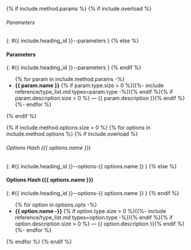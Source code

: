 {% if include.method.params %}
{% if include.overload %}
###### Parameters
{: #{{ include.heading_id }}--parameters }
{% else %}
#### Parameters
{: #{{ include.heading_id }}--parameters }
{% endif %}
<ul>
{% for param in include.method.params -%}
<li><strong>{{ param.name }}</strong> {% if param.type.size > 0 %}({%- include reference/type_list.md types=param.type -%}){% endif %}{% if param.description.size > 0 %} — {{ param.description }}{% endif %}</li>
{%- endfor %}
</ul>
{% endif %}

{% if include.method.options.size > 0 %}
{% for options in include.method.options %}
{% if include.overload %}
###### Options Hash ({{ options.name }})
{: #{{ include.heading_id }}--options-{{ options.name }} }
{% else %}
#### Options Hash ({{ options.name }})
{: #{{ include.heading_id }}--options-{{ options.name }} }
{% endif %}
<ul>
{% for option in options.opts -%}
<li><strong>{{ option.name -}}</strong> {% if option.type.size > 0 %}({%- include reference/type_list.md types=option.type -%}){% endif %}{% if option.description.size > 0 %} — {{ option.description }}{% endif %}</li>
{%- endfor %}
</ul>
{% endfor %}
{% endif %}
